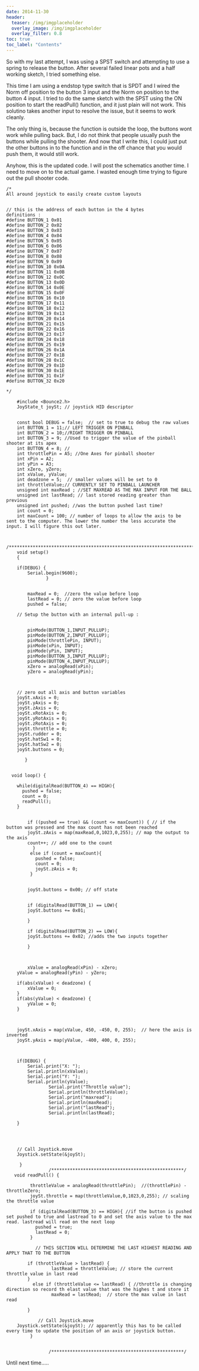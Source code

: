 ```yaml
---
date: 2014-11-30
header:
  teaser: /img/imgplaceholder
  overlay_image: /img/imgplaceholder
  overlay_filter: 0.8
toc: true
toc_label: "Contents"
--- 
```

So with my last attempt, I was using a SPST switch and attempting to use a
spring to release the button. After several failed linear pots and a half
working sketch, I tried something else.

This time I am using a endstop type switch that is SPDT and I wired the Norm
off position to the button 3 input and the Norm on position to the button 4
input. I tried to do the same sketch with the SPST using the ON position to
start the readPull() function, and it just plain will not work. This solutino
takes another input to resolve the issue, but it seems to work cleanly.

The only thing is, because the function is outside the loop, the buttons wont
work while pulling back. But, I do not think that people usually push the
buttons while pulling the shooter. And now that I write this, I could just put
the other buttons in to the function and in the off chance that you would push
them, it would still work.

Anyhow, this is the updated code. I will post the schematics another time. I
need to move on to the actual game. I wasted enough time trying to figure out
the pull shooter code.

    
    
    
    /*
    All around joystick to easily create custom layouts 
    
    
    // this is the address of each button in the 4 bytes 
    definitions :
    #define BUTTON_1 0x01
    #define BUTTON_2 0x02
    #define BUTTON_3 0x03
    #define BUTTON_4 0x04
    #define BUTTON_5 0x05
    #define BUTTON_6 0x06
    #define BUTTON_7 0x07
    #define BUTTON_8 0x08
    #define BUTTON_9 0x09
    #define BUTTON_10 0x0A
    #define BUTTON_11 0x0B
    #define BUTTON_12 0x0C
    #define BUTTON_13 0x0D
    #define BUTTON_14 0x0E
    #define BUTTON_15 0x0F
    #define BUTTON_16 0x10
    #define BUTTON_17 0x11
    #define BUTTON_18 0x12
    #define BUTTON_19 0x13
    #define BUTTON_20 0x14
    #define BUTTON_21 0x15
    #define BUTTON_22 0x16
    #define BUTTON_23 0x17
    #define BUTTON_24 0x18
    #define BUTTON_25 0x19
    #define BUTTON_26 0x1A
    #define BUTTON_27 0x1B
    #define BUTTON_28 0x1C
    #define BUTTON_29 0x1D
    #define BUTTON_30 0x1E
    #define BUTTON_31 0x1F
    #define BUTTON_32 0x20
    
    */
    
        #include <Bounce2.h>
        JoyState_t joySt; // joystick HID descriptor
        
        
        const bool DEBUG = false;  // set to true to debug the raw values
        int BUTTON_1 = 11;// LEFT TRIGGER ON PINBALL
        int BUTTON_2 = 10;//RIGHT TRIGGER ON PINBALL
        int BUTTON_3 = 9; //Used to trigger the value of the pinball shooter at its apex
        int BUTTON_4 = 8; //
        int throttlePin = A5; //One Axes for pinball shooter
        int xPin = A2;
        int yPin = A3;
        int xZero, yZero;
        int xValue, yValue;
        int deadzone = 5;  // smaller values will be set to 0
        int throttleValue;// CURRENTLY SET TO PINBALL LAUNCHER
        unsigned int maxRead ; //SET MAXREAD AS THE MAX INPUT FOR THE BALL
        unsigned int lastRead; // last stored reading greater than previous
        unsigned int pushed; //was the button pushed last time?
        int count = 0;
        int maxCount = 100; // number of loops to allow the axis to be sent to the computer. The lower the number the less accurate the input. I will figure this out later.
    
    
    
    /**************************************************************************************/
        void setup()
        {
    
        if(DEBUG) {
            Serial.begin(9600);
                   }
        
    
            maxRead = 0;  //zero the value before loop
            lastRead = 0; // zero the value before loop
            pushed = false;
         
        // Setup the button with an internal pull-up :
      
      
            pinMode(BUTTON_1,INPUT_PULLUP); 
            pinMode(BUTTON_2,INPUT_PULLUP);
            pinMode(throttlePin, INPUT);
            pinMode(xPin, INPUT);
            pinMode(yPin, INPUT);
            pinMode(BUTTON_3,INPUT_PULLUP); 
            pinMode(BUTTON_4,INPUT_PULLUP);     
            xZero = analogRead(xPin);
            yZero = analogRead(yPin);
           
        
    
        // zero out all axis and button variables 
        joySt.xAxis = 0;
        joySt.yAxis = 0;
        joySt.zAxis = 0;
        joySt.xRotAxis = 0;
        joySt.yRotAxis = 0;
        joySt.zRotAxis = 0;
        joySt.throttle = 0;
        joySt.rudder = 0;
        joySt.hatSw1 = 0;
        joySt.hatSw2 = 0;
        joySt.buttons = 0;
    
           }
    
    
      void loop() {
              
        while(digitalRead(BUTTON_4) == HIGH){
          pushed = false;
          count = 0;   
          readPull();
        }
            
            
            if ((pushed == true) && (count <= maxCount)) { // if the button was pressed and the max count has not been reached
            joySt.zAxis = map(maxRead,0,1023,0,255); // map the output to the axis
            count++; // add one to the count
              }
             else if (count = maxCount){
               pushed = false;
               count = 0;
               joySt.zAxis = 0;
             }       
    
    
            joySt.buttons = 0x00; // off state
            
            
            if (digitalRead(BUTTON_1) == LOW){
            joySt.buttons += 0x01;
            
            }
            
            if (digitalRead(BUTTON_2) == LOW){
            joySt.buttons += 0x02; //adds the two inputs together
           
            }
            
    
    
            xValue = analogRead(xPin) - xZero;
        yValue = analogRead(yPin) - yZero;
    
        if(abs(xValue) < deadzone) {
            xValue = 0;
        }
        if(abs(yValue) < deadzone) {
            yValue = 0;
        }
    
        
    
        joySt.xAxis = map(xValue, 450, -450, 0, 255);  // here the axis is inverted
        joySt.yAxis = map(yValue, -400, 400, 0, 255);
    
            
            
        if(DEBUG) {
            Serial.print("X: ");
            Serial.println(xValue);
            Serial.print("Y: ");
            Serial.println(yValue);
                    Serial.print("Throttle value");
                    Serial.println(throttleValue);
                    Serial.print("maxread");
                    Serial.println(maxRead);
                    Serial.print("lastRead");
                    Serial.println(lastRead);
                    
        }
    
    
    
    
        // Call Joystick.move
        Joystick.setState(&joySt);
    
         }
                    /**************************************************/
       void readPull() {
         
             throttleValue = analogRead(throttlePin);  //(throttlePin) - throttleZero;
             joySt.throttle = map(throttleValue,0,1023,0,255); // scaling the throttle value      
      
             if (digitalRead(BUTTON_3) == HIGH){ //if the button is pushed set pushed to true and lastread to 0 and set the axis value to the max read. lastread will read on the next loop
               pushed = true;  
               lastRead = 0;
             }
               
               // THIS SECTION WILL DETERMINE THE LAST HIGHEST READING AND APPLY THAT TO THE BUTTON 
            
            if (throttleValue > lastRead) {
                     lastRead = throttleValue; // store the current throttle value in last read
            }
              else if (throttleValue <= lastRead) { //throttle is changing direction so record th elast value that was the highes t and store it 
                     maxRead = lastRead;  // store the max value in last read
                  
            }
            
                // Call Joystick.move
        Joystick.setState(&joySt); // apparently this has to be called every time to update the position of an axis or joystick button. 
             }
    
       
                    /**************************************************/

Until next time.....

